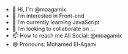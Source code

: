 - 👋 Hi, I’m @moagamix
- 👀 I’m interested in Front-end
- 🌱 I’m currently learning JavaScript
- 💞️ I’m looking to collaborate on ...
- 📫 How to reach me All Social: @moagamix
- 😄 Pronouns: Mohamed El-Agami

<!---
moagamix/moagamix is a ✨ special ✨ repository because its `README.md` (this file) appears on your GitHub profile.
You can click the Preview link to take a look at your changes.
--->
